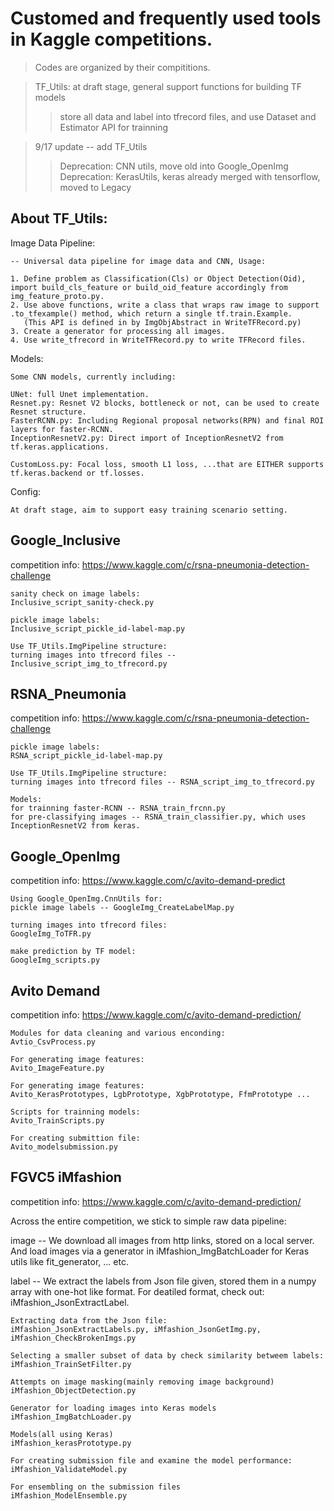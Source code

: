Customed and frequently used tools in Kaggle competitions.
===

> Codes are organized by their compititions.

>  TF_Utils: at draft stage, general support functions for building TF models  
>> store all data and label into tfrecord files, and use Dataset and Estimator API for trainning

>  9/17 update -- add TF_Utils   
>> Deprecation: CNN utils,  move old into Google_OpenImg  
>> Deprecation: KerasUtils, keras already merged with tensorflow, moved to Legacy               

About TF_Utils:
---

Image Data Pipeline:

    -- Universal data pipeline for image data and CNN, Usage:

    1. Define problem as Classification(Cls) or Object Detection(Oid), import build_cls_feature or build_oid_feature accordingly from img_feature_proto.py.
    2. Use above functions, write a class that wraps raw image to support .to_tfexample() method, which return a single tf.train.Example.
       (This API is defined in by ImgObjAbstract in WriteTFRecord.py)
    3. Create a generator for processing all images.
    4. Use write_tfrecord in WriteTFRecord.py to write TFRecord files.
    

Models:

    Some CNN models, currently including:
    
    UNet: full Unet implementation.
    Resnet.py: Resnet V2 blocks, bottleneck or not, can be used to create Resnet structure.
    FasterRCNN.py: Including Regional proposal networks(RPN) and final ROI layers for faster-RCNN. 
    InceptionResnetV2.py: Direct import of InceptionResnetV2 from tf.keras.applications.
    
    CustomLoss.py: Focal loss, smooth L1 loss, ...that are EITHER supports tf.keras.backend or tf.losses.

Config:

    At draft stage, aim to support easy training scenario setting.

Google_Inclusive
---

competition info: https://www.kaggle.com/c/rsna-pneumonia-detection-challenge

    sanity check on image labels:
    Inclusive_script_sanity-check.py
    
    pickle image labels:
    Inclusive_script_pickle_id-label-map.py

    Use TF_Utils.ImgPipeline structure:
    turning images into tfrecord files -- Inclusive_script_img_to_tfrecord.py


RSNA_Pneumonia
---

competition info: https://www.kaggle.com/c/rsna-pneumonia-detection-challenge

    pickle image labels:
    RSNA_script_pickle_id-label-map.py

    Use TF_Utils.ImgPipeline structure:
    turning images into tfrecord files -- RSNA_script_img_to_tfrecord.py
    
    Models:
    for trainning faster-RCNN -- RSNA_train_frcnn.py
    for pre-classifying images -- RSNA_train_classifier.py, which uses InceptionResnetV2 from keras.

Google_OpenImg
---

competition info: https://www.kaggle.com/c/avito-demand-predict
    
    Using Google_OpenImg.CnnUtils for:
    pickle image labels -- GoogleImg_CreateLabelMap.py
    
    turning images into tfrecord files: 
    GoogleImg_ToTFR.py
    
    make prediction by TF model:
    GoogleImg_scripts.py


Avito Demand
---

competition info: https://www.kaggle.com/c/avito-demand-prediction/

    Modules for data cleaning and various enconding:
    Avtio_CsvProcess.py

    For generating image features:
    Avito_ImageFeature.py

    For generating image features:
    Avito_KerasPrototypes, LgbPrototype, XgbPrototype, FfmPrototype ...

    Scripts for trainning models:
    Avito_TrainScripts.py

    For creating submittion file:
    Avito_modelsubmission.py


FGVC5 iMfashion
---
competition info: https://www.kaggle.com/c/avito-demand-prediction/

Across the entire competition, we stick to simple raw data pipeline:

image -- We download all images from http links, stored on a local server.
         And load images via a generator in iMfashion_ImgBatchLoader for Keras utils like fit_generator, ... etc.

label -- We extract the labels from Json file given, stored them in a numpy array with one-hot like format.
         For deatiled format, check out: iMfashion_JsonExtractLabel.


    Extracting data from the Json file:
    iMfashion_JsonExtractLabels.py, iMfashion_JsonGetImg.py, iMfashion_CheckBrokenImgs.py

    Selecting a smaller subset of data by check similarity betweem labels:
    iMfashion_TrainSetFilter.py

    Attempts on image masking(mainly removing image background)
    iMfashion_ObjectDetection.py

    Generator for loading images into Keras models
    iMfashion_ImgBatchLoader.py

    Models(all using Keras)
    iMfashion_kerasPrototype.py

    For creating submission file and examine the model performance:
    iMfashion_ValidateModel.py

    For ensembling on the submission files
    iMfashion_ModelEnsemble.py